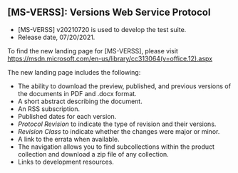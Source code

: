 ## [MS-VERSS]: Versions Web Service Protocol
- [MS-VERSS] v20210720 is used to develop the test suite.
- Release date, 07/20/2021.

To find the new landing page for [MS-VERSS], please visit https://msdn.microsoft.com/en-us/library/cc313064(v=office.12).aspx

The new landing page includes the following:
- The ability to download the preview, published, and previous versions of the documents in PDF and .docx format.
- A short abstract describing the document.
- An RSS subscription.
- Published dates for each version.
- *Protocol Revision* to indicate the type of revision and their versions.
- *Revision Class* to indicate whether the changes were major or minor.
- A link to the errata when available.
- The navigation allows you to find subcollections within the product collection and download a zip file of any collection.
- Links to development resources.